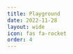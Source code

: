```yaml
---
title: Playground
date: 2022-11-28
layout: wide
icon: fas fa-rocket
order: 4
---
```

<style>
/* Icons */

.material-symbols-outlined,
.material-icons {
  font-size: 21px;
  position: relative;
  top: 5px;
}

/* Table */

.playground {
  box-sizing: border-box;
  height: 100%;
  height: calc(100vh - 128px);
}

.toolbar {
  overflow: hidden;
  padding: 0 2rem;
  height: 30px;
  width: 100%;
  user-select: none;
  -moz-user-select: none;
  -webkit-user-select: none;
  -ms-user-select: none;
}

.toolbar button:not(:first-child) {
  padding-left: 0.4rem;
}

.toolbar button:not(:last-child) {
  padding-right: 0.4rem;
}

.toolbar span.dot::before {
  content: "·";
  margin: 0 3px 0 4px;
  color: var(--text-color);
}

.toolbar span.separator {
  border-left: 1px solid var(--text-color);
  margin: 0 5px 0 10px;
}

.toolbar span.separator + span.separator {
  display: none;
}

.viewer-row {
  display: flex;
  height: calc(100% - 30px);
  border-top: 1px solid var(--main-border-color);
}

.viewer-column {
  flex: 50%;
  width: 50%;
  height: 100%;
}

/* Editor */

#editor, .console {
  border: none;
  width: 100%;
  height: 100%;
  resize: none;
  font-family: monospace;
  font-size: 0.8rem;
  line-height: 1.4;
  white-space: pre;
}

.monaco-editor,
.monaco-editor .margin,
.monaco-editor-background,
canvas.minimap-decorations-layer {
  outline: none;
  background-color: inherit;
}

.console {
  background: var(--playground-console-background);
  padding: 0.5rem;
  height: 50%;
}

.content x3d-canvas, x3d-canvas {
  display: block;
  width: 100%;
  height: 50%;
  aspect-ratio: unset;
}

/* Console */

.console {
  overflow: scroll;
}

span.info {
  color: var(--system-blue);
}

span.warn {
  color: var(--system-yellow);
}

span.error {
  color: var(--system-red);
}
</style>

<!-- Also change version in playground.js! -->
<script defer src="https://cdn.jsdelivr.net/npm/monaco-editor@0.52.0/min/vs/loader.js"></script>
<script type="module" src="../assets/playground/playground.mjs"></script>

<div class="playground">
  <div class="toolbar"></div>
  <div class="viewer-row">
     <div class="viewer-column1 viewer-column">
       <x3d-canvas splashScreen="false" debug="true" contentScale="auto" xrSessionMode="IMMERSIVE_AR"></x3d-canvas>
       <div class="console"></div>
     </div>
     <div class="viewer-column2 viewer-column"><div id="editor"></div></div>
  </div>
</div>
